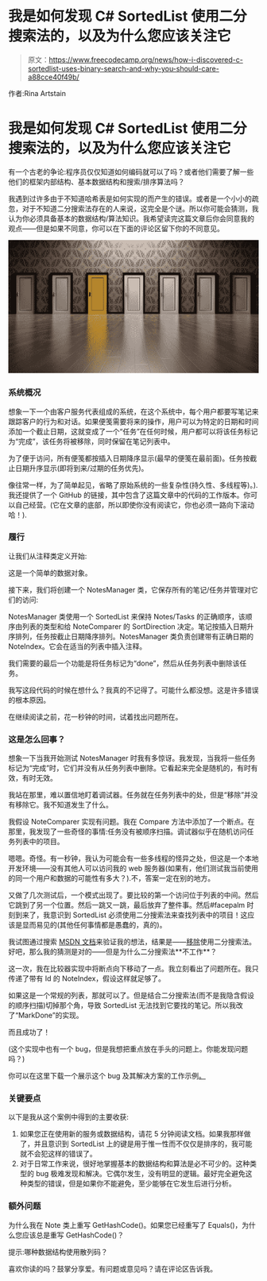 # 我是如何发现 C# SortedList 使用二分搜索法的，以及为什么您应该关注它

> 原文：<https://www.freecodecamp.org/news/how-i-discovered-c-sortedlist-uses-binary-search-and-why-you-should-care-a88cce40f49b/>

作者:Rina Artstain

# 我是如何发现 C# SortedList 使用二分搜索法的，以及为什么您应该关注它

有一个古老的争论:程序员仅仅知道如何编码就可以了吗？或者他们需要了解一些他们的框架内部结构、基本数据结构和搜索/排序算法吗？

我遇到过许多由于不知道哈希表是如何实现的而产生的错误。或者是一个小小的疏忽，对于不知道二分搜索法存在的人来说，这完全是个谜。所以你可能会猜测，我认为你必须具备基本的数据结构/算法知识。我希望读完这篇文章后你会同意我的观点——但是如果不同意，你可以在下面的评论区留下你的不同意见。

![1*wnTXS4cPw-Tw_oC79VweTQ](img/488c45553aebd809b542045b780f09b5.png)

### 系统概况

想象一下一个由客户服务代表组成的系统，在这个系统中，每个用户都要写笔记来跟踪客户的行为和对话。如果便笺需要将来的操作，用户可以为特定的日期和时间添加一个截止日期，这就变成了一个“任务”在任何时候，用户都可以将该任务标记为“完成”，该任务将被移除，同时保留在笔记列表中。

为了便于访问，所有便笺都按插入日期降序显示(最早的便笺在最前面)。任务按截止日期升序显示(即将到来/过期的任务优先)。

像往常一样，为了简单起见，省略了原始系统的一些复杂性(持久性、多线程等)。).我还提供了一个 GitHub 的链接，其中包含了这篇文章中的代码的工作版本。你可以自己经营。(它在文章的底部，所以即使你没有阅读它，你也必须一路向下滚动哈！).

### 履行

让我们从注释类定义开始:

这是一个简单的数据对象。

接下来，我们将创建一个 NotesManager 类，它保存所有的笔记/任务并管理对它们的访问:

NotesManager 类使用一个 SortedList 来保持 Notes/Tasks 的正确顺序，该顺序由列表的类型和给 NoteComparer 的 SortDirection 决定。笔记按插入日期升序排列，任务按截止日期降序排列。NotesManager 类负责创建带有正确日期的 NoteIndex。它会在适当的列表中插入注释。

我们需要的最后一个功能是将任务标记为“done”，然后从任务列表中删除该任务。

我写这段代码的时候在想什么？我真的不记得了。可能什么都没想。这是许多错误的根本原因。

在继续阅读之前，花一秒钟的时间，试着找出问题所在。

### 这是怎么回事？

想象一下当我开始测试 NotesManager 时我有多惊讶。我发现，当我将一些任务标记为“完成”时，它们并没有从任务列表中删除。它看起来完全是随机的，有时有效，有时无效。

我站在那里，难以置信地盯着调试器。任务就在任务列表中的处，但是“移除”并没有移除它。我不知道发生了什么。

我假设 NoteComparer 实现有问题。我在 Compare 方法中添加了一个断点。在那里，我发现了一些奇怪的事情:任务没有被顺序扫描。调试器似乎在随机访问任务列表中的项目。

嗯嗯。奇怪。有一秒钟，我认为可能会有一些多线程的怪异之处，但这是一个本地开发环境——没有其他人可以访问我的 web 服务器(如果有，他们测试我当前使用的同一个用户和数据的可能性有多大？).不，答案一定在别的地方。

又做了几次测试后，一个模式出现了。要比较的第一个访问位于列表的中间。然后它跳到了另一个位置。然后一跳又一跳，最后放弃了整件事。然后#facepalm 时刻到来了，我意识到 SortedList 必须使用二分搜索法来查找列表中的项目！这应该是显而易见的(其他任何事情都是愚蠢的，真的)。

我试图通过搜索 [MSDN 文档](https://docs.microsoft.com/en-us/dotnet/api/system.collections.generic.sortedlist-2?view=netframework-4.7.2)来验证我的想法，结果是——[移除](https://docs.microsoft.com/en-us/dotnet/api/system.collections.generic.sortedlist-2.remove?view=netframework-4.7.2#System_Collections_Generic_SortedList_2_Remove__0_)使用二分搜索法。好吧，那么我的猜测是对的——但是为什么二分搜索法**不工作**？

这一次，我在比较器实现中将断点向下移动了一点。我立刻看出了问题所在。我只传递了带有 Id 的 NoteIndex，假设这样就足够了。

如果这是一个常规的列表，那就可以了。但是结合二分搜索法(而不是我隐含假设的顺序扫描)切掉那个角，导致 SortedList 无法找到它要找的笔记。所以我改了“MarkDone”的实现。

而且成功了！

(这个实现中也有一个 bug，但是我想把重点放在手头的问题上。你能发现问题吗？)

你可以在这里下载一个展示这个 bug 及其解决方案的工作示例[。](https://github.com/rinaarts/NoteSystem)

### 关键要点

以下是我从这个案例中得到的主要收获:

1.  如果您正在使用新的服务或数据结构，请花 5 分钟阅读文档。如果我那样做了，并且意识到 SortedList 上的键是用于惟一性而不仅仅是排序的，我可能就不会犯这样的错误了。
2.  对于日常工作来说，很好地掌握基本的数据结构和算法是必不可少的。这种类型的 bug 极难发现和解决。它偶尔发生，没有明显的逻辑。最好完全避免这种类型的错误，但是如果你不能避免，至少能够在它发生后进行分析。

### 额外问题

为什么我在 Note 类上重写 GetHashCode()。如果您已经重写了 Equals()，为什么您应该总是重写 GetHashCode()？

提示:哪种数据结构使用散列码？

喜欢你读的吗？鼓掌分享爱。有问题或意见吗？请在评论区告诉我。
